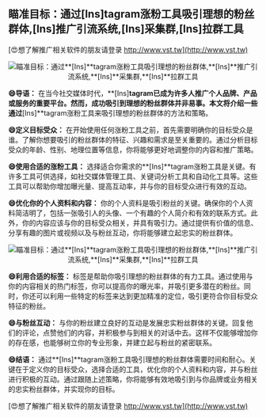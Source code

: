 ## **瞄准目标：通过**[Ins]**tagram涨粉工具吸引理想的粉丝群体,**[Ins]**推广引流系统,**[Ins]**采集群,**[Ins]**拉群工具**

[😍想了解推广相关软件的朋友请登录 http://www.vst.tw](http://www.vst.tw)

 <center><img src="https://vst.tw/MP4/tuiguang/png/8.png" alt="瞄准目标：通过**[Ins]**tagram涨粉工具吸引理想的粉丝群体,**[Ins]**推广引流系统,**[Ins]**采集群,**[Ins]**拉群工具"></center>

**😄导语：**
在当今社交媒体时代，**[Ins]**tagram已成为许多人推广个人品牌、产品或服务的重要平台。然而，成功吸引到理想的粉丝群体并非易事。本文将介绍一些通过**[Ins]**tagram涨粉工具来吸引理想的粉丝群体的方法和策略。

**😄定义目标受众：**
在开始使用任何涨粉工具之前，首先需要明确你的目标受众是谁。了解你想要吸引的粉丝群体的特征、兴趣和需求是至关重要的。通过分析目标受众的年龄、性别、地理位置等信息，你将能够更好地调整你的内容和推广策略。

**😄使用合适的涨粉工具：**
选择适合你需求的**[Ins]**tagram涨粉工具是关键。有许多工具可供选择，如社交媒体管理工具、关键词分析工具和自动化工具等。这些工具可以帮助你增加曝光量、提高互动率，并与你的目标受众进行有效的互动。

**😄优化你的个人资料和内容：**
你的个人资料是吸引粉丝的关键。确保你的个人资料简洁明了，包括一张吸引人的头像、一个有趣的个人简介和有效的联系方式。此外，你的内容应该与你的目标受众相关，并具有吸引力。通过提供有价值的信息、分享有趣的图片或视频以及与粉丝互动，你将能够建立起忠实的粉丝群体。

 <center><img src="https://vst.tw/MP4/tuiguang/png/4.png" alt="瞄准目标：通过**[Ins]**tagram涨粉工具吸引理想的粉丝群体,**[Ins]**推广引流系统,**[Ins]**采集群,**[Ins]**拉群工具"></center>

**😄利用合适的标签：**
标签是帮助你吸引理想的粉丝群体的有力工具。通过使用与你的内容相关的热门标签，你可以提高你的曝光率，并吸引更多潜在的粉丝。同时，你还可以利用一些特定的标签来达到更加精准的定位，吸引更符合你目标受众特征的粉丝。

**😄与粉丝互动：**
与你的粉丝建立良好的互动是发展忠实粉丝群体的关键。回复他们的评论，点赞他们的内容，并积极参与到相关的对话中去。这样不仅能够增加你的存在感，也能够树立你的专业形象，并建立起与粉丝的紧密联系。

**😄结语：**
通过**[Ins]**tagram涨粉工具吸引理想的粉丝群体需要时间和耐心。关键在于定义你的目标受众，选择合适的工具，优化你的个人资料和内容，并与粉丝进行积极的互动。通过跟随上述策略，你将能够有效地吸引到与你品牌或业务相关的忠实粉丝群体，并实现你的目标。

[😍想了解推广相关软件的朋友请登录 http://www.vst.tw](http://www.vst.tw)



